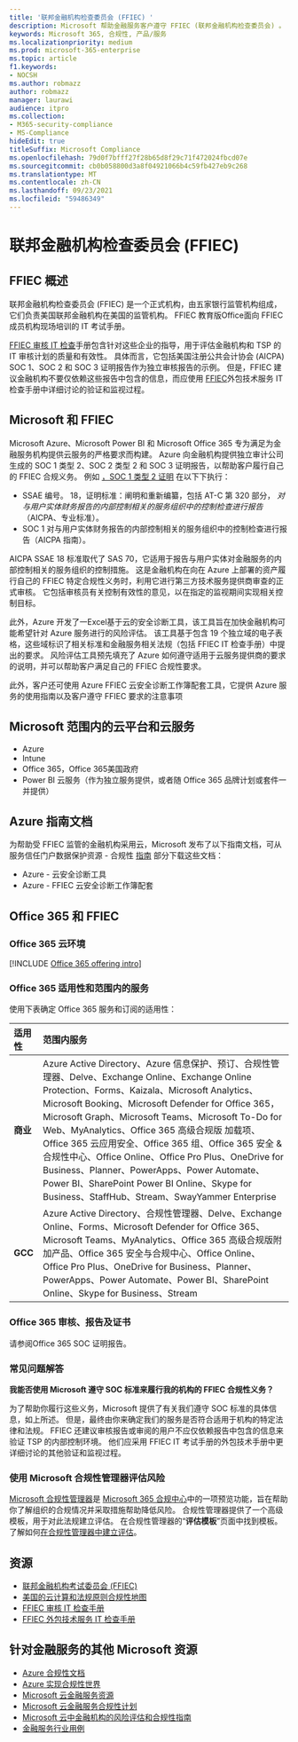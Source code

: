 ```yaml
---
title: '联邦金融机构检查委员会 (FFIEC) '
description: Microsoft 帮助金融服务客户遵守 FFIEC (联邦金融机构检查委员会) 。
keywords: Microsoft 365, 合规性, 产品/服务
ms.localizationpriority: medium
ms.prod: microsoft-365-enterprise
ms.topic: article
f1.keywords:
- NOCSH
ms.author: robmazz
author: robmazz
manager: laurawi
audience: itpro
ms.collection:
- M365-security-compliance
- MS-Compliance
hideEdit: true
titleSuffix: Microsoft Compliance
ms.openlocfilehash: 79d0f7bfff27f28b65d8f29c71f472024fbcd07e
ms.sourcegitcommit: cb0b058800d3a8f04921066b4c59fb427eb9c268
ms.translationtype: MT
ms.contentlocale: zh-CN
ms.lasthandoff: 09/23/2021
ms.locfileid: "59486349"
---
```

# <a name="federal-financial-institutions-examination-council-ffiec"></a>联邦金融机构检查委员会 (FFIEC) 

## <a name="ffiec-overview"></a>FFIEC 概述

联邦金融机构检查委员会 (FFIEC) 是一个正式机构，由五家银行监管机构组成，它们负责美国联邦金融机构在美国的监管机构。 FFIEC 教育版Office面向 FFIEC 成员机构现场培训的 IT 考试手册。

[FFIEC 审核 IT 检查](https://ithandbook.ffiec.gov/it-booklets/audit.aspx)手册包含针对这些企业的指导，用于评估金融机构和 TSP 的 IT 审核计划的质量和有效性。 具体而言，它包括美国注册公共会计协会 (AICPA) SOC 1、SOC 2 和 SOC 3 证明报告作为独立审核报告的示例。 但是，FFIEC 建议金融机构不要仅依赖这些报告中包含的信息，而应使用 [FFIEC](https://ithandbook.ffiec.gov/it-booklets/outsourcing-technology-services.aspx)外包技术服务 IT 检查手册中详细讨论的验证和监视过程。

## <a name="microsoft-and-ffiec"></a>Microsoft 和 FFIEC

Microsoft Azure、Microsoft Power BI 和 Microsoft Office 365 专为满足为金融服务机构提供云服务的严格要求而构建。 Azure 向金融机构提供独立审计公司生成的 SOC 1 类型 2、SOC 2 类型 2 和 SOC 3 证明报告，以帮助客户履行自己的 FFIEC 合规义务。 例如 [，SOC 1 类型 2 证明](./offering-soc-1.md) 在以下下执行：

- SSAE 编号。 18，证明标准：阐明和重新编纂，包括 AT-C 第 320 部分， *对与用户实体财务报告的内部控制相关的服务组织中的控制检查进行报告* （AICPA、专业标准）。
- SOC 1 对与用户实体财务报告的内部控制相关的服务组织中的控制检查进行报告（AICPA 指南）。

AICPA SSAE 18 标准取代了 SAS 70，它适用于报告与用户实体对金融服务的内部控制相关的服务组织的控制措施。 这是金融机构在向在 Azure 上部署的资产履行自己的 FFIEC 特定合规性义务时，利用它进行第三方技术服务提供商审查的正式审核。 它包括审核员有关控制有效性的意见，以在指定的监视期间实现相关控制目标。

此外，Azure 开发了一Excel基于云的安全诊断工具，该工具旨在加快金融机构可能希望针对 Azure 服务进行的风险评估。 该工具基于包含 19 个独立域的电子表格，这些域标识了相关标准和金融服务相关法规（包括 FFIEC IT 检查手册）中提出的要求。  风险评估工具预先填充了 Azure 如何遵守适用于云服务提供商的要求的说明，并可以帮助客户满足自己的 FFIEC 合规性要求。

此外，客户还可使用 Azure FFIEC 云安全诊断工作簿配套工具，它提供 Azure 服务的使用指南以及客户遵守 FFIEC 要求的注意事项

## <a name="microsoft-in-scope-cloud-platforms--services"></a>Microsoft 范围内的云平台和云服务

- Azure
- Intune
- Office 365，Office 365美国政府
- Power BI 云服务（作为独立服务提供，或者随 Office 365 品牌计划或套件一并提供）

## <a name="azure-guidance-documents"></a>Azure 指南文档

为帮助受 FFIEC 监管的金融机构采用云，Microsoft 发布了以下指南文档，可从服务信任门户数据保护资源 - 合规性 [指南](https://servicetrust.microsoft.com/ViewPage/TrustDocumentsV3) 部分下载这些文档：

- Azure - 云安全诊断工具
- Azure - FFIEC 云安全诊断工作簿配套

## <a name="office-365-and-ffiec"></a>Office 365 和 FFIEC

### <a name="office-365-cloud-environments"></a>Office 365 云环境

[!INCLUDE [Office 365 offering intro](../includes/o365-offering-introduction.md)]

### <a name="office-365-applicability-and-in-scope-services"></a>Office 365 适用性和范围内的服务

使用下表确定 Office 365 服务和订阅的适用性：

| **适用性** | **范围内服务** |
|:------------------|:----------------------|
| **商业** | Azure Active Directory、Azure 信息保护、预订、合规性管理器、Delve、Exchange Online、Exchange Online Protection、Forms、Kaizala、Microsoft Analytics、Microsoft Booking、Microsoft Defender for Office 365， Microsoft Graph、Microsoft Teams、Microsoft To-Do for Web、MyAnalytics、Office 365 高级合规版 加载项、Office 365 云应用安全、Office 365 组、Office 365 安全 & 合规性中心、Office Online、Office Pro Plus、OneDrive for Business、Planner、PowerApps、Power Automate、Power BI、SharePoint Power BI Online、Skype for Business、StaffHub、Stream、SwayYammer Enterprise |
| **GCC** | Azure Active Directory、合规性管理器、Delve、Exchange Online、Forms、Microsoft Defender for Office 365、Microsoft Teams、MyAnalytics、Office 365 高级合规版附加产品、Office 365 安全与合规中心、Office Online、Office Pro Plus、OneDrive for Business、Planner、PowerApps、Power Automate、Power BI、SharePoint Online、Skype for Business、Stream |

### <a name="office-365-audits-reports-and-certificates"></a>Office 365 审核、报告及证书

请参阅Office 365 SOC 证明报告。

### <a name="frequently-asked-questions"></a>常见问题解答

**我能否使用 Microsoft 遵守 SOC 标准来履行我的机构的 FFIEC 合规性义务？**

为了帮助你履行这些义务，Microsoft 提供了有关我们遵守 SOC 标准的具体信息，如上所述。 但是，最终由你来确定我们的服务是否符合适用于机构的特定法律和法规。 FFIEC 还建议审核报告或审阅的用户不应仅依赖报告中包含的信息来验证 TSP 的内部控制环境。 他们应采用 FFIEC IT 考试手册的外包[](https://ithandbook.ffiec.gov/it-booklets/outsourcing-technology-services.aspx)技术手册中更详细讨论的其他验证和监视过程。

### <a name="use-microsoft-compliance-manager-to-assess-your-risk"></a>使用 Microsoft 合规性管理器评估风险

[Microsoft 合规性管理器](/microsoft-365/compliance/compliance-manager)是 [Microsoft 365 合规中心](/microsoft-365/compliance/microsoft-365-compliance-center)中的一项预览功能，旨在帮助你了解组织的合规情况并采取措施帮助降低风险。 合规性管理器提供了一个高级模板，用于对此法规建立评估。 在合规性管理器的“**评估模板**”页面中找到模板。 了解如何[在合规性管理器中建立评估](/microsoft-365/compliance/compliance-manager-assessments)。

## <a name="resources"></a>资源

- [联邦金融机构考试委员会 (FFIEC) ](https://www.ffiec.gov/)
- [美国的云计算和法规原则合规性地图](https://servicetrust.microsoft.com/ViewPage/TrustDocuments?command=Download&downloadType=Document&downloadId=5b483567-00b0-4d86-96ae-ee887dadb61c&docTab=6d000410-c9e9-11e7-9a91-892aae8839ad_Compliance_Guides)
- [FFIEC 审核 IT 检查手册](https://ithandbook.ffiec.gov/it-booklets/audit.aspx)
- [FFIEC 外包技术服务 IT 检查手册](https://ithandbook.ffiec.gov/it-booklets/outsourcing-technology-services.aspx)

## <a name="other-microsoft-resources-for-financial-services"></a>针对金融服务的其他 Microsoft 资源

- [ Azure 合规性文档](/azure/compliance/)
- [ Azure 实现合规性世界](https://azure.microsoft.com/resources/azure-enables-a-world-of-compliance/)
- [Microsoft 云金融服务资源](https://servicetrust.microsoft.com/viewpage/financialservicesoverview)
- [Microsoft 云金融服务合规性计划](https://aka.ms/FSCP-Print)
- [Microsoft 云中金融机构的风险评估和合规性指南](https://azure.microsoft.com/resources/risk-assessment-and-compliance-guide-for-financial-institutions-in-the-microsoft-cloud-/)
- [金融服务行业用例](/azure/industry/financial/)
